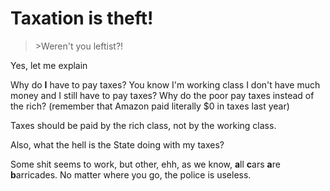 # Taxation is theft!

>\>Weren't you leftist?!

Yes, let me explain

Why do **I** have to pay taxes? You know I'm working class I don't
have much money and I still have to pay taxes? Why do the poor pay
taxes instead of the rich? (remember that Amazon paid literally $0 in
taxes last year) 

Taxes should be paid by the rich class, not by the working class.

Also, what the hell is the State doing with my taxes?

Some shit seems to work, but other, ehh, as we know, **a**ll **c**ars
**a**re **b**arricades. No matter where you go, the police is useless.
